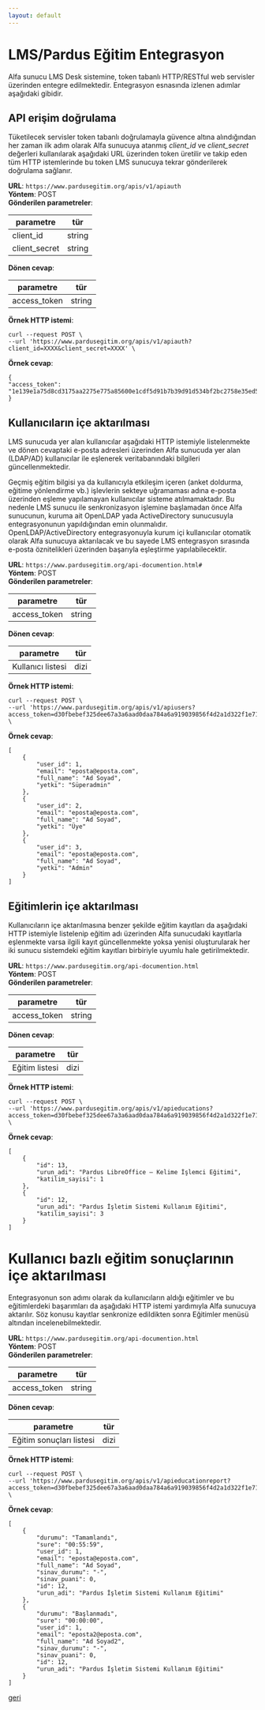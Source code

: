 ```yaml
---
layout: default
---
```


# LMS/Pardus Eğitim Entegrasyon

Alfa sunucu LMS Desk sistemine, token tabanlı HTTP/RESTful web servisler üzerinden entegre edilmektedir. Entegrasyon esnasında izlenen adımlar aşağıdaki gibidir.

## API erişim doğrulama

Tüketilecek servisler token tabanlı doğrulamayla güvence altına alındığından her zaman ilk adım olarak Alfa sunucuya atanmış *client_id* ve *client_secret* değerleri kullanılarak aşağıdaki URL üzerinden token üretilir ve takip eden tüm HTTP istemlerinde bu token LMS sunucuya tekrar gönderilerek doğrulama sağlanır.

**URL**: `https://www.pardusegitim.org/apis/v1/apiauth`  
**Yöntem**: POST  
**Gönderilen parametreler**:  

| parametre | tür |
|--------|--------|
|  client_id   |  string   |
|  client_secret   |  string   |

**Dönen cevap**:

| parametre | tür |
|--------|--------|
|  access_token   |  string   |

**Örnek HTTP istemi**:

```
curl --request POST \
--url 'https://www.pardusegitim.org/apis/v1/apiauth?client_id=XXXX&client_secret=XXXX' \
```

**Örnek cevap**:
```
{
"access_token": "1e139e1a75d8cd3175aa2275e775a85600e1cdf5d91b7b39d91d534bf2bc2758e35ed535f596894b4a1e8a980158d8e1acbd0e2d7258af9332c0e8445f137dde",
}
```

## Kullanıcıların içe aktarılması

LMS sunucuda yer alan kullanıcılar aşağıdaki HTTP istemiyle listelenmekte ve dönen cevaptaki e-posta adresleri üzerinden Alfa sunucuda yer alan (LDAP/AD) kullanıcılar ile eşlenerek veritabanındaki bilgileri güncellenmektedir.

Geçmiş eğitim bilgisi ya da kullanıcıyla etkileşim içeren (anket doldurma, eğitime yönlendirme vb.) işlevlerin sekteye uğramaması adına e-posta üzerinden eşleme yapılamayan kullanıcılar sisteme atılmamaktadır. Bu nedenle LMS sunucu ile senkronizasyon işlemine başlamadan önce Alfa sunucunun, kuruma ait OpenLDAP yada ActiveDirectory sunucusuyla entegrasyonunun yapıldığından emin olunmalıdır.  
OpenLDAP/ActiveDirectory entegrasyonuyla kurum içi kullanıcılar otomatik olarak Alfa sunucuya aktarılacak ve bu sayede LMS entegrasyon sırasında e-posta öznitelikleri üzerinden başarıyla eşleştirme yapılabilecektir.

**URL**: `https://www.pardusegitim.org/api-documention.html#`  
**Yöntem**: POST  
**Gönderilen parametreler**:  

| parametre | tür |
|--------|--------|
|  access_token   |  string   |

**Dönen cevap**:

| parametre | tür |
|--------|--------|
|  Kullanıcı listesi   |  dizi   |

**Örnek HTTP istemi**:

```
curl --request POST \
--url 'https://www.pardusegitim.org/apis/v1/apiusers?access_token=d30fbebef325dee67a3a6aad0daa784a6a919039856f4d2a1d322f1e71a890d748ee27b46d14a5c348431232016c5a556fcc40f3a4ea1a02181894a21242afa3' \
```

**Örnek cevap**:
```
[
    {
        "user_id": 1,
        "email": "eposta@eposta.com",
        "full_name": "Ad Soyad",
        "yetki": "Süperadmin"
    },
    {
        "user_id": 2,
        "email": "eposta@eposta.com",
        "full_name": "Ad Soyad",
        "yetki": "Üye"
    },
    {
        "user_id": 3,
        "email": "eposta@eposta.com",
        "full_name": "Ad Soyad",
        "yetki": "Admin"
    }
]
```

## Eğitimlerin içe aktarılması

Kullanıcıların içe aktarılmasına benzer şekilde eğitim kayıtları da aşağıdaki HTTP istemiyle listelenip eğitim adı üzerinden Alfa sunucudaki kayıtlarla eşlenmekte varsa ilgili kayıt güncellenmekte yoksa yenisi oluşturularak her iki sunucu sistemdeki eğitim kayıtları birbiriyle uyumlu hale getirilmektedir.  

**URL**: `https://www.pardusegitim.org/api-documention.html`  
**Yöntem**: POST  
**Gönderilen parametreler**:  

| parametre | tür |
|--------|--------|
|  access_token   |  string   |

**Dönen cevap**:

| parametre | tür |
|--------|--------|
|  Eğitim listesi   |  dizi   |

**Örnek HTTP istemi**:

```
curl --request POST \
--url 'https://www.pardusegitim.org/apis/v1/apieducations?access_token=d30fbebef325dee67a3a6aad0daa784a6a919039856f4d2a1d322f1e71a890d748ee27b46d14a5c348431232016c5a556fcc40f3a4ea1a02181894a21242afa3' \
```

**Örnek cevap**:
```
[
    {
        "id": 13,
        "urun_adi": "Pardus LibreOffice – Kelime İşlemci Eğitimi",
        "katilim_sayisi": 1
    },
    {
        "id": 12,
        "urun_adi": "Pardus İşletim Sistemi Kullanım Eğitimi",
        "katilim_sayisi": 3
    }
]
```

# Kullanıcı bazlı eğitim sonuçlarının içe aktarılması

Entegrasyonun son adımı olarak da kullanıcıların aldığı eğitimler ve bu eğitimlerdeki başarımları da aşağıdaki HTTP istemi yardımıyla Alfa sunucuya aktarılır. Söz konusu kayıtlar senkronize edildikten sonra Eğitimler menüsü altından incelenebilmektedir.

**URL**: `https://www.pardusegitim.org/api-documention.html`  
**Yöntem**: POST  
**Gönderilen parametreler**:  

| parametre | tür |
|--------|--------|
|  access_token   |  string   |

**Dönen cevap**:

| parametre | tür |
|--------|--------|
|  Eğitim sonuçları listesi   |  dizi   |

**Örnek HTTP istemi**:

```
curl --request POST \
--url 'https://www.pardusegitim.org/apis/v1/apieducationreport?access_token=d30fbebef325dee67a3a6aad0daa784a6a919039856f4d2a1d322f1e71a890d748ee27b46d14a5c348431232016c5a556fcc40f3a4ea1a02181894a21242afa3&id=12' \
```

**Örnek cevap**:
```
[
    {
        "durumu": "Tamamlandı",
        "sure": "00:55:59",
        "user_id": 1,
        "email": "eposta@eposta.com",
        "full_name": "Ad Soyad",
        "sinav_durumu": "-",
        "sinav_puani": 0,
        "id": 12,
        "urun_adi": "Pardus İşletim Sistemi Kullanım Eğitimi"
    },
    {
        "durumu": "Başlanmadı",
        "sure": "00:00:00",
        "user_id": 1,
        "email": "eposta2@eposta.com",
        "full_name": "Ad Soyad2",
        "sinav_durumu": "-",
        "sinav_puani": 0,
        "id": 12,
        "urun_adi": "Pardus İşletim Sistemi Kullanım Eğitimi"
    }
]
```

[geri](./)
